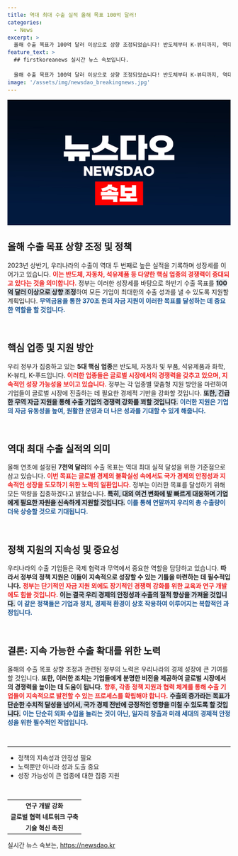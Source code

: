 ```yaml
---
title: 역대 최대 수출 실적 올해 목표 100억 달러!
categories:
  - News
excerpt: >
  올해 수출 목표가 100억 달러 이상으로 상향 조정되었습니다! 반도체부터 K-뷰티까지, 역대 최대 실적 달성을 위한 정부의 대책과 지원 내용이 공개됩니다. 이 기회를 놓치지 마세요!
feature_text: >
  ## firstkoreanews 실시간 뉴스 속보입니다.

  올해 수출 목표가 100억 달러 이상으로 상향 조정되었습니다! 반도체부터 K-뷰티까지, 역대 최대 실적 달성을 위한 정부의 대책과 지원 내용이 공개됩니다. 이 기회를 놓치지 마세요!
image: '/assets/img/newsdao_breakingnews.jpg'
---
```


<p><img src="/assets/img/newsdao_breakingnews.jpg" alt="firstkoreanews 속보" /></p>

<h2 data-ke-size="size26">올해 수출 목표 상향 조정 및 정책</h2>

<p data-ke-size="size16">2023년 상반기, 우리나라의 수출이 역대 두 번째로 높은 실적을 기록하며 성장세를 이어가고 있습니다. <b><span style="color: #ee2323;">이는 반도체, 자동차, 석유제품 등 다양한 핵심 업종의 경쟁력이 증대되고 있다는 것을 의미합니다.</span></b> 정부는 이러한 성장세를 바탕으로 하반기 수출 목표를 <b><span style="background-color: #21538527;">100억 달러 이상으로 상향 조정</span></b>하여 모든 기업이 최대한의 수출 성과를 낼 수 있도록 지원할 계획입니다. <b><span style="color: #1a5490;">무역금융을 통한 370조 원의 자금 지원이 이러한 목표를 달성하는 데 중요한 역할을 할 것입니다.</span></b></p>

<p data-ke-size="size16">&nbsp;</p>

<h2 data-ke-size="size26">핵심 업종 및 지원 방안</h2>

<p data-ke-size="size16">우리 정부가 집중하고 있는 <b>5대 핵심 업종</b>은 반도체, 자동차 및 부품, 석유제품과 화학, K-뷰티, K-푸드입니다. <b><span style="color: #ee2323;">이러한 업종들은 글로벌 시장에서의 경쟁력을 갖추고 있으며, 지속적인 성장 가능성을 보이고 있습니다.</span></b> 정부는 각 업종별 맞춤형 지원 방안을 마련하여 기업들이 글로벌 시장에 진출하는 데 필요한 경제적 기반을 강화할 것입니다. <b><span style="background-color: #21538527;">또한, 긴급한 무역 자금 지원을 통해 수출 기업의 경쟁력 강화를 꾀할 것입니다.</span></b> <b><span style="color: #1a5490;">이러한 지원은 기업의 자금 유동성을 높여, 원활한 운영과 더 나은 성과를 기대할 수 있게 해줍니다.</span></b></p>

<p data-ke-size="size16">&nbsp;</p>

<h2 data-ke-size="size26">역대 최대 수출 실적의 의미</h2>

<p data-ke-size="size16">올해 연초에 설정된 <b>7천억 달러</b>의 수출 목표는 역대 최대 실적 달성을 위한 기준점으로 삼고 있습니다. <b><span style="color: #ee2323;">이번 목표는 글로벌 경제의 불확실성 속에서도 국가 경제의 안정성과 지속적인 성장을 도모하기 위한 노력의 일환입니다.</span></b> 정부는 이러한 목표를 달성하기 위해 모든 역량을 집중하겠다고 밝혔습니다. <b><span style="background-color: #21538527;">특히, 대외 여건 변화에 발 빠르게 대응하며 기업에게 필요한 자원을 신속하게 지원할 것입니다.</span></b> <b><span style="color: #1a5490;">이를 통해 연말까지 우리의 총 수출량이 더욱 상승할 것으로 기대됩니다.</span></b></p>

<p data-ke-size="size16">&nbsp;</p>

<h2 data-ke-size="size26">정책 지원의 지속성 및 중요성</h2>

<p data-ke-size="size16">우리나라의 수출 기업들은 국제 협력과 무역에서 중요한 역할을 담당하고 있습니다. <b>따라서 정부의 정책 지원은 이들이 지속적으로 성장할 수 있는 기틀을 마련하는 데 필수적입니다.</b> <b><span style="color: #ee2323;">정부는 단기적인 자금 지원 외에도 장기적인 경쟁력 강화를 위한 교육과 연구 개발에도 힘쓸 것입니다.</span></b> <b><span style="background-color: #21538527;">이는 결국 우리 경제의 안정성과 수출의 질적 향상을 가져올 것입니다.</span></b> <b><span style="color: #1a5490;">이 같은 정책들은 기업과 정치, 경제적 환경이 상호 작용하여 이루어지는 복합적인 과정입니다.</span></b></p>

<p data-ke-size="size16">&nbsp;</p>

<h2 data-ke-size="size26">결론: 지속 가능한 수출 확대를 위한 노력</h2>

<p data-ke-size="size16">올해의 수출 목표 상향 조정과 관련된 정부의 노력은 우리나라의 경제 성장에 큰 기여를 할 것입니다. <b>또한, 이러한 조치는 기업들에게 분명한 비전을 제공하여 글로벌 시장에서의 경쟁력을 높이는 데 도움이 됩니다.</b> <b><span style="color: #ee2323;">향후, 각종 정책 지원과 협력 체계를 통해 수출 기업들이 지속적으로 발전할 수 있는 프로세스를 확립해야 합니다.</span></b> <b><span style="background-color: #21538527;">수출의 증가라는 목표가 단순한 수치적 달성을 넘어서, 국가 경제 전반에 긍정적인 영향을 미칠 수 있도록 할 것입니다.</span></b> <b><span style="color: #1a5490;">이는 단순히 외화 수입을 늘리는 것이 아닌, 일자리 창출과 미래 세대의 경제적 안정성을 위한 필수적인 작업입니다.</span></b></p>

<p data-ke-size="size16">&nbsp;</p>

<hr>

<ul>
    <li>정책의 지속성과 안정성 필요</li>
    <li>노력뿐만 아니라 성과 도출 중요</li>
    <li>성장 가능성이 큰 업종에 대한 집중 지원</li>
</ul>

<p data-ke-size="size16">&nbsp;</p>

<table>
    <tr>
        <td style="text-align: center; height: 17px;"><b>연구 개발 강화</b></td>
    </tr>
    <tr>
        <td style="text-align: center; height: 17px;"><b>글로벌 협력 네트워크 구축</b></td>
    </tr>
    <tr>
        <td style="text-align: center; height: 17px;"><b>기술 혁신 촉진</b></td>
    </tr>
</table>
실시간 뉴스 속보는, <a href="https://newsdao.kr" rel="dofollow">https://newsdao.kr</a>


